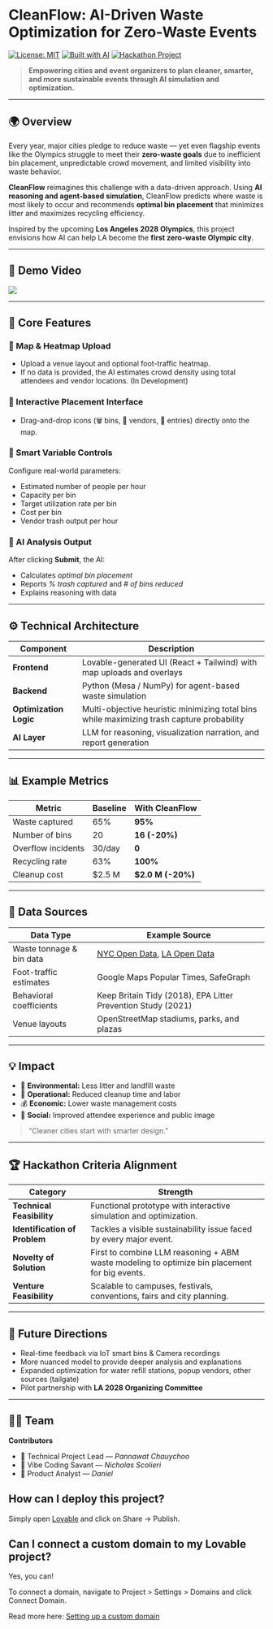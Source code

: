 # CleanFlow: AI-Driven Waste Optimization for Zero-Waste Events

[![License: MIT](https://img.shields.io/badge/License-MIT-yellow.svg)](LICENSE)
[![Built with AI](https://img.shields.io/badge/Built%20with-AI-blueviolet)]()
[![Hackathon Project](https://img.shields.io/badge/Category-Social%20Good-green)]()

> **Empowering cities and event organizers to plan cleaner, smarter, and more sustainable events through AI simulation and optimization.**

---
## 🌍 Overview

Every year, major cities pledge to reduce waste — yet even flagship events like the Olympics struggle to meet their **zero-waste goals** due to inefficient bin placement, unpredictable crowd movement, and limited visibility into waste behavior.

**CleanFlow** reimagines this challenge with a data-driven approach. Using **AI reasoning and agent-based simulation**, CleanFlow predicts where waste is most likely to occur and recommends **optimal bin placement** that minimizes litter and maximizes recycling efficiency.

Inspired by the upcoming **Los Angeles 2028 Olympics**, this project envisions how AI can help LA become the **first zero-waste Olympic city**.

---
## 🎥 Demo Video

<div>
    <a href="https://www.loom.com/share/200a8636453e4f4897ff3a885d6033cd">
    </a>
    <a href="https://www.loom.com/share/200a8636453e4f4897ff3a885d6033cd">
      <img style="max-width:300px;" src="https://cdn.loom.com/sessions/thumbnails/200a8636453e4f4897ff3a885d6033cd-6ab63ca266ae9633-full-play.gif">
    </a>
  </div>

---
## 🧠 Core Features

### 🔹 Map & Heatmap Upload
- Upload a venue layout and optional foot-traffic heatmap.
- If no data is provided, the AI estimates crowd density using total attendees and vendor locations. (In Development)

### 🔹 Interactive Placement Interface
- Drag-and-drop icons (🗑️ bins, 🏪 vendors, 🚪 entries) directly onto the map.

### 🔹 Smart Variable Controls
Configure real-world parameters:
- Estimated number of people per hour
- Capacity per bin
- Target utilization rate per bin
- Cost per bin  
- Vendor trash output per hour

### 🔹 AI Analysis Output
After clicking **Submit**, the AI:
- Calculates *optimal bin placement*
- Reports *% trash captured* and *# of bins reduced*
- Explains reasoning with data 

---

## ⚙️ Technical Architecture

| Component | Description |
|------------|-------------|
| **Frontend** | Lovable-generated UI (React + Tailwind) with map uploads and overlays |
| **Backend** | Python (Mesa / NumPy) for agent-based waste simulation |
| **Optimization Logic** | Multi-objective heuristic minimizing total bins while maximizing trash capture probability |
| **AI Layer** | LLM for reasoning, visualization narration, and report generation |

---

## 📊 Example Metrics

| Metric | Baseline | With CleanFlow |
|--------|-----------|----------------|
| Waste captured | 65% | **95%** |
| Number of bins | 20 | **16 (-20%)** |
| Overflow incidents | 30/day | **0** |
| Recycling rate | 63% | **100%** |
| Cleanup cost | \$2.5 M | **\$2.0 M (-20%)** |

---

## 🧩 Data Sources

| Data Type | Example Source |
|------------|----------------|
| Waste tonnage & bin data | [NYC Open Data](https://data.cityofnewyork.us), [LA Open Data](https://data.lacity.org) |
| Foot-traffic estimates | Google Maps Popular Times, SafeGraph |
| Behavioral coefficients | Keep Britain Tidy (2018), EPA Litter Prevention Study (2021) |
| Venue layouts | OpenStreetMap stadiums, parks, and plazas |
---

## 💡 Impact

- 🌱 **Environmental:** Less litter and landfill waste  
- 🧹 **Operational:** Reduced cleanup time and labor  
- 💰 **Economic:** Lower waste management costs  
- 💬 **Social:** Improved attendee experience and public image  

> “Cleaner cities start with smarter design.”

---

## 🏆 Hackathon Criteria Alignment

| Category | Strength |
|-----------|-----------|
| **Technical Feasibility** | Functional prototype with interactive simulation and optimization. |
| **Identification of Problem** | Tackles a visible sustainability issue faced by every major event. |
| **Novelty of Solution** | First to combine LLM reasoning + ABM waste modeling to optimize bin placement for big events. |
| **Venture Feasibility** | Scalable to campuses, festivals, conventions, fairs and city planning. |

---

## 🚀 Future Directions

- Real-time feedback via IoT smart bins & Camera recordings
- More nuanced model to provide deeper analysis and explanations
- Expanded optimization for water refill stations, popup vendors, other sources (tailgate)
- Pilot partnership with **LA 2028 Organizing Committee**

---

## 🧑‍💻 Team
**Contributors**
- 🧭 Technical Project Lead — *Pannawat Chauychoo*  
- 🤖 Vibe Coding Savant  — *Nicholas Scolieri*  
- 🎨 Product Analyst — *Daniel*  



## How can I deploy this project?

Simply open [Lovable](https://lovable.dev/projects/059dce98-20a1-4c3c-b7b3-b85761a3b69d) and click on Share -> Publish.

## Can I connect a custom domain to my Lovable project?

Yes, you can!

To connect a domain, navigate to Project > Settings > Domains and click Connect Domain.

Read more here: [Setting up a custom domain](https://docs.lovable.dev/features/custom-domain#custom-domain)
